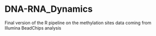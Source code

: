 # DNA-RNA_Dynamics
Final version of the R pipeline on the methylation sites data coming from Illumina BeadChips analysis 
